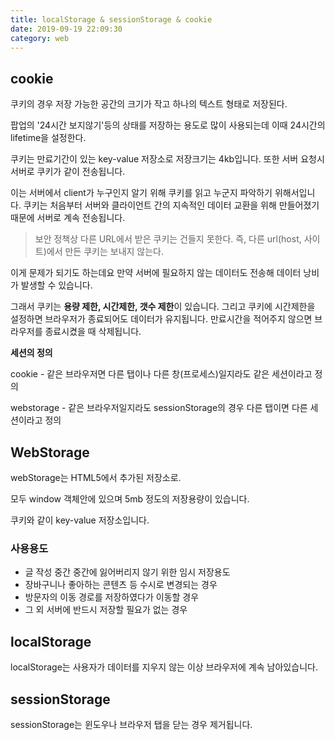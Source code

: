 ```yaml
---
title: localStorage & sessionStorage & cookie
date: 2019-09-19 22:09:30
category: web
---
```


## cookie

쿠키의 경우 저장 가능한 공간의 크기가 작고 하나의 텍스트 형태로 저장된다. 

팝업의 '24시간 보지않기'등의 상태를 저장하는 용도로 많이 사용되는데 이때 24시간의 lifetime을 설정한다.

쿠키는 만료기간이 있는 key-value 저장소로 저장크기는 4kb입니다. 또한 서버 요청시 서버로 쿠키가 같이 전송됩니다. 

이는 서버에서 client가 누구인지 알기 위해 쿠키를 읽고 누군지 파악하기 위해서입니다. 쿠키는 처음부터 서버와 클라이언트 간의 지속적인 데이터 교환을 위해 만들어졌기 때문에 서버로 계속 전송됩니다.

> 보안 정책상 다른 URL에서 받은 쿠키는 건들지 못한다.  즉, 다른 url(host, 사이트)에서 만든 쿠키는 보내지 않는다.

이게 문제가 되기도 하는데요 만약 서버에 필요하지 않는 데이터도 전송해 데이터 낭비가 발생할 수 있습니다.

그래서 쿠키는 **용량 제한, 시간제한, 갯수 제한**이 있습니다. 그리고 쿠키에 시간제한을 설정하면 브라우저가 종료되어도 데이터가 유지됩니다. 만료시간을 적어주지 않으면 브라우저를 종료시켰을 때 삭제됩니다.

**세션의 정의**

cookie - 같은 브라우저면 다른 탭이나 다른 창(프로세스)일지라도 같은 세션이라고 정의

webstorage - 같은 브라우저일지라도 sessionStorage의 경우 다른 탭이면 다른 세션이라고 정의

## WebStorage

webStorage는 HTML5에서 추가된 저장소로.

모두 window 객체안에 있으며 5mb 정도의 저장용량이 있습니다.

쿠키와 같이 key-value 저장소입니다.

### 사용용도

- 글 작성 중간 중간에 잃어버리지 않기 위한 임시 저장용도
- 장바구니나 좋아하는 콘텐츠 등 수시로 변경되는 경우
- 방문자의 이동 경로를 저장하였다가 이동할 경우
- 그 외 서버에 반드시 저장할 필요가 없는 경우

## localStorage

localStorage는 사용자가 데이터를 지우지 않는 이상 브라우저에 계속 남아있습니다.

## sessionStorage

sessionStorage는 윈도우나 브라우저 탭을 닫는 경우 제거됩니다.





